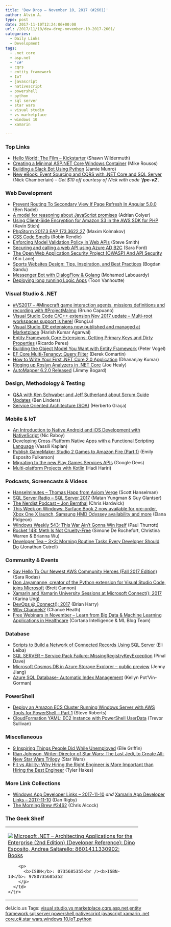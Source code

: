```yaml
---
title: 'Dew Drop – November 10, 2017 (#2601)'
author: Alvin A.
type: post
date: 2017-11-10T12:24:06+00:00
url: /2017/11/10/dew-drop-november-10-2017-2601/
categories:
  - Daily Links
  - Development
tags:
  - .net core
  - asp.net
  - 'c#'
  - cqrs
  - entity framework
  - IoT
  - javascript
  - nativescript
  - powershell
  - python
  - sql server
  - star wars
  - visual studio
  - vs marketplace
  - windows 10
  - xamarin

---
```

### <a name="top"></a>Top Links

  * <a href="https://wildermuth.com/2017/11/09/Hello-World-The-Film---Kickstarter" target="_blank">Hello World: The Film &#8211; Kickstarter</a> (Shawn Wildermuth)
  * <a href="https://blogs.msdn.microsoft.com/webdev/2017/11/09/creating-a-minimal-asp-net-core-windows-container/" target="_blank">Creating a Minimal ASP.NET Core Windows Container</a> (Mike Rousos)
  * <a href="https://code.tutsplus.com/articles/building-a-slack-bot-using-python--cms-29668" target="_blank">Building a Slack Bot Using Python</a> (Jamie Munro)
  * <a href="https://buildplease.com/products/fpc-v2/" target="_blank">New eBook: Event Sourcing and CQRS with .NET Core and SQL Server</a> (Nick Chamberlain) _&#8211; Get $10 off courtesy of Nick with code &#8216;**fpc-v2**&#8216;._



### <a name="web"></a>Web Development

  * <a href="https://www.bennadel.com/blog/3368-prevent-routing-to-secondary-view-if-page-refresh-in-angular-5-0-0.htm" target="_blank">Prevent Routing To Secondary View If Page Refresh In Angular 5.0.0</a> (Ben Nadel)
  * <a href="https://blog.acolyer.org/2017/11/10/a-model-for-reasoning-about-javascript-promises/" target="_blank">A model for reasoning about JavaScript promises</a> (Adrian Colyer)
  * <a href="http://feedproxy.google.com/~r/AwsDeveloperBlog/~3/5hhKsFuBl_4/" target="_blank">Using Client-Side Encryption for Amazon S3 in the AWS SDK for PHP</a> (Kevin Stich)
  * <a href="https://blog.jetbrains.com/phpstorm/2017/11/phpstorm-2017-3-eap-173-3622/" target="_blank">PhpStorm 2017.3 EAP 173.3622.27</a> (Maxim Kolmakov)
  * <a href="https://css-tricks.com/css-code-smells/" target="_blank">CSS Code Smells</a> (Robin Rendle)
  * <a href="https://ardalis.com/enforcing-model-validation-policy-in-web-apis" target="_blank">Enforcing Model Validation Policy in Web APIs</a> (Steve Smith)
  * <a href="https://saraford.net/2017/11/09/securing-and-calling-a-web-api-using-azure-ad-b2c/" target="_blank">Securing and calling a web API using Azure AD B2C</a> (Sara Ford)
  * <a href="http://apievangelist.com/2017/11/09/the-open-web-application-security-project-owasp-and-api-security/" target="_blank">The Open Web Application Security Project (OWASP) And API Security</a> (Kin Lane)
  * <a href="http://feedproxy.google.com/~r/boogiesbc/~3/DgLjX-46lHQ/" target="_blank">Sports Websites Design: Tips, Inspiration, and Best Practices</a> (Bogdan Sandu)
  * <a href="https://hackernoon.com/bot-in-messenger-with-dialogflow-golang-fcbe6bee1341?source=rss----3a8144eabfe3---4" target="_blank">Messenger Bot with DialogFlow & Golang</a> (Mohamed Labouardy)
  * <a href="https://www.codit.eu/blog/2017/11/09/deploying-long-running-logic-apps/" target="_blank">Deploying long running Logic Apps</a> (Toon Vanhoutte)



### <a name="dotnet"></a>Visual Studio & .NET

  * <a href="http://feedproxy.google.com/~r/elbruno/~3/8ol8Im738-c/" target="_blank">#VS2017 – #Minecraft game interaction agents, missions definitions and recording with #ProjectMalmo</a> (Bruno Capuano)
  * <a href="https://blogs.msdn.microsoft.com/vcblog/2017/11/09/visual-studio-code-cc-extension-nov-2017-update-multi-root-workspaces-support-is-here/" target="_blank">Visual Studio Code C/C++ extension Nov 2017 update – Multi-root workspaces support is here!</a> (RongLu)
  * <a href="https://blogs.msdn.microsoft.com/visualstudio/2017/11/09/visual-studio-ide-extensions-now-published-managed-at-marketplace/" target="_blank">Visual Studio IDE extensions now published and managed at Marketplace</a> (Harish Kumar Agarwal)
  * <a href="https://weblogs.asp.net/ricardoperes/entity-framework-core-extensions-getting-primary-keys-and-dirty-properties" target="_blank">Entity Framework Core Extensions: Getting Primary Keys and Dirty Properties</a> (Ricardo Peres)
  * <a href="https://visualstudiomagazine.com/articles/2017/10/01/entity-framework.aspx" target="_blank">Building the Object Model You Want with Entity Framework</a> (Peter Vogel)
  * <a href="https://codeopinion.com/ef-core-multi-tenancy-query-filter/" target="_blank">EF Core Multi-Tenancy: Query Filter</a> (Derek Comartin)
  * <a href="https://debugmode.net/2017/11/09/how-to-write-your-first-net-core-2-0-application/" target="_blank">How to Write Your First .NET Core 2.0 Application</a> (Dhananjay Kumar)
  * <a href="https://blogs.msdn.microsoft.com/devfish/2017/11/09/rigging-up-roslyn-analyzers-in-net-core/" target="_blank">Rigging up Roslyn Analyzers in .NET Core</a> (Joe Healy)
  * <a href="http://feedproxy.google.com/~r/GrabBagOfT/~3/KFAZtSRVDZI/" target="_blank">AutoMapper 6.2.0 Released</a> (Jimmy Bogard)



### <a name="design"></a>Design, Methodology & Testing

  * <a href="http://www.infoq.com/news/2017/11/scrum-guide-updates?utm_campaign=infoq_content&utm_source=infoq&utm_medium=feed&utm_term=global" target="_blank">Q&A with Ken Schwaber and Jeff Sutherland about Scrum Guide Updates</a> (Ben Linders)
  * <a href="https://herbertograca.com/2017/11/09/service-oriented-architecture-soa/" target="_blank">Service Oriented Architecture (SOA)</a> (Herberto Graça)



### <a name="mobile"></a>Mobile & IoT

  * <a href="http://www.code-magazine.com/Article.aspx?quickid=1711051" target="_blank">An Introduction to Native Android and iOS Development with NativeScript</a> (Nic Raboy)
  * <a href="http://www.code-magazine.com/Article.aspx?quickid=1711081" target="_blank">Developing Cross-Platform Native Apps with a Functional Scripting Language</a> (Vassili Kaplan)
  * <a href="https://developer.amazon.com/blogs/appstore/post/c70fb70f-bd42-41df-9813-b0b378ff2a7d/publish-gamemaker-studio-2-games-to-amazon-fire-part-1" target="_blank">Publish GameMaker Studio 2 Games to Amazon Fire (Part 1)</a> (Emily Esposito Fulkerson)
  * <a href="http://feedproxy.google.com/~r/GDBcode/~3/BIjal9Gbjo8/migrating-to-new-play-games-services.html" target="_blank">Migrating to the new Play Games Services APIs</a> (Google Devs)
  * <a href="http://hadihariri.com/2017/11/10/multiplatform-projects-with-kotlin/" target="_blank">Multi-platform Projects with Kotlin</a> (Hadi Hariri)



### <a name="podcasts"></a>Podcasts, Screencasts & Videos

  * <a href="http://www.hanselminutes.com/default.aspx?ShowID=18593" target="_blank">Hanselminutes &#8211; Thomas Happ from Axiom Verge</a> (Scott Hanselman)
  * <a href="http://www.sqlserverradio.com/sql-server-2017/" target="_blank">SQL Server Radio &#8211; SQL Server 2017</a> (Matan Yungman & Guy Glantser)
  * <a href="http://nerdist.nerdistind.libsynpro.com/jon-bernthal" target="_blank">The Nerdist Podcast &#8211; Jon Bernthal</a> (Chris Hardwick)
  * <a href="http://blogs.windows.com/windowsexperience/2017/11/09/week-windows-surface-book-2-now-available-pre-order-xbox-one-x-launch-samsung-hmd-odyssey-availability/?WT.mc_id=DX_MVP4025064" target="_blank">This Week on Windows: Surface Book 2 now available for pre-order, Xbox One X launch, Samsung HMD Odyssey availability and more</a> (Elana Pidgeon)
  * <a href="https://www.thurrott.com/podcasts/windows-weekly/143480/windows-weekly-543-war-aint-gonna-win" target="_blank">Windows Weekly 543: This War Ain’t Gonna Win Itself</a> (Paul Thurrott)
  * <a href="http://relay.fm/rocket/148" target="_blank">Rocket 148: Meth Is Not Cruelty-Free</a> (Simone De Rochefort, Christina Warren & Brianna Wu)
  * <a href="http://developertea.simplecast.fm/6d055ab5" target="_blank">Developer Tea &#8211; 3&#215;3: Morning Routine Tasks Every Developer Should Do</a> (Jonathan Cutrell)



### <a name="events"></a>Community & Events

  * <a href="http://feedproxy.google.com/~r/AmazonWebServicesBlog/~3/GM4HUEVMGBE/" target="_blank">Say Hello To Our Newest AWS Community Heroes (Fall 2017 Edition)</a> (Sara Rodas)
  * <a href="https://blogs.msdn.microsoft.com/pythonengineering/2017/11/09/don-jayamanne-joins-microsoft/" target="_blank">Don Jayamanne, creator of the Python extension for Visual Studio Code, joins Microsoft</a> (Brett Cannon)
  * <a href="https://blog.xamarin.com/xamarin-xamarin-university-sessions-microsoft-connect-2017/" target="_blank">Xamarin and Xamarin University Sessions at Microsoft Connect(); 2017</a> (Karina Ung)
  * <a href="https://blogs.msdn.microsoft.com/bharry/2017/11/09/devops-connect-2017/" target="_blank">DevOps @ Connect(); 2017</a> (Brian Harry)
  * <a href="https://stackoverflow.blog/2017/11/09/why-channels/" target="_blank">Why Channels?</a> (Chance Heath)
  * <a href="https://blogs.technet.microsoft.com/machinelearning/2017/11/09/free-microsoft-webinars-on-machine-learning-deep-learning-applications-in-healthcare/" target="_blank">Free Webinars in November – Learn from Big Data & Machine Learning Applications in Healthcare</a> (Cortana Intelligence & ML Blog Team)



### <a name="sql"></a>Database

  * <a href="http://feedproxy.google.com/~r/MSSQLTips-LatestSqlServerTips/~3/jPkzlNSVgdw/tip.asp" target="_blank">Scripts to Build a Network of Connected Records Using SQL Server</a> (Eli Leiba)
  * <a href="https://blog.sqlauthority.com/2017/11/10/sql-server-service-pack-failure-missingregistrykeyexception/" target="_blank">SQL SERVER – Service Pack Failure: MissingRegistryKeyException</a> (Pinal Dave)
  * <a href="https://azure.microsoft.com/blog/microsoft-cosmos-db-in-azure-storage-explorer/" target="_blank">Microsoft Cosmos DB in Azure Storage Explorer – public preview</a> (Jenny Jiang)
  * <a href="http://dbakevlar.com/2017/11/azure-sql-database-automatic-index-management/" target="_blank">Azure SQL Database- Automatic Index Management</a> (Kellyn Pot’Vin-Gorman)



### <a name="ps"></a>PowerShell

  * <a href="http://feedproxy.google.com/~r/AwsDeveloperBlog/~3/-w4Ygvnto2w/" target="_blank">Deploy an Amazon ECS Cluster Running Windows Server with AWS Tools for PowerShell – Part 1</a> (Steve Roberts)
  * <a href="https://trevorsullivan.net/2017/11/09/cloudformation-yaml-ec2-instance-powershell-userdata/" target="_blank">CloudFormation YAML: EC2 Instance with PowerShell UserData</a> (Trevor Sullivan)



### <a name="misc"></a>Miscellaneous

  * <a href="https://www.themuse.com/advice/9-inspiring-things-people-did-while-unemployed-that-have-nothing-to-do-with-job-searching?utm_content=1510232547&utm_medium=social-organic&utm_source=twitter" target="_blank">9 Inspiring Things People Did While Unemployed</a> (Elle Griffin)
  * <a href="http://www.starwars.com/news/rian-johnson-writer-director-of-star-wars-the-last-jedi-to-create-all-new-star-wars-trilogy" target="_blank">Rian Johnson, Writer-Director of Star Wars: The Last Jedi, to Create All-New Star Wars Trilogy</a> (Star Wars)
  * <a href="https://www.7pace.com/blog/fit-vs-ability-why-hiring-the-right-engineer-is-more-important-than-hiring-the-best-engineer" target="_blank">Fit vs Ability: Why Hiring the Right Engineer is More Important than Hiring the Best Engineer</a> (Tyler Hakes)



### <a name="links"></a>More Link Collections

  * <a href="https://www.windowsappdev.com/2017/11/windows-app-developer-links-2017-11-10/" target="_blank">Windows App Developer Links &#8211; 2017-11-10</a> _and_ <a href="https://www.allaboutxamarin.com/2017/11/xamarin-app-developer-links-2017-11-10/" target="_blank">Xamarin App Developer Links &#8211; 2017-11-10</a> (Dan Rigby)
  * <a href="http://feedproxy.google.com/~r/ReflectivePerspective/~3/QFlCO0c3EtE/" target="_blank">The Morning Brew #2462</a> (Chris Alcock)



### <a name="shelf"></a>The Geek Shelf

<div class="wlWriterEditableSmartContent" id="scid:7dc1bd33-94bd-46fd-a20b-0131235bcd47:28c7b522-bef6-47f6-a231-9e77e8636713" style="margin: 0px; padding: 0px; float: none; display: inline;">
  <table cellspacing="0" cellpadding="2" width="400" border="0" unselectable="on">
    <tr>
      <td valign="top" width="400">
        <p>
          <a title="Microsoft .NET - Architecting Applications for the Enterprise (2nd Edition) (Developer Reference): Dino Esposito, Andrea Saltarello: 8601411330902: Books" href="http://www.amazon.com/exec/obidos/ASIN/0735685355/amavin-20"><img data-recalc-dims="1" decoding="async" src="https://i0.wp.com/images-na.ssl-images-amazon.com/images/I/51KV3tfTW4L._AC_US218_.jpg?w=660&#038;ssl=1" border="0" align="left" style="float:left" />Microsoft .NET &#8211; Architecting Applications for the Enterprise (2nd Edition) (Developer Reference): Dino Esposito, Andrea Saltarello: 8601411330902: Books</a>
        </p>
        
        <p>
          <b>ISBN</b>: 0735685355<br /><b>ISBN-13</b>: 9780735685352
        </p>
      </td>
    </tr>
  </table>
</div>



<div class="wlWriterEditableSmartContent" id="scid:77ECF5F8-D252-44F5-B4EB-D463C5396A79:a2749ff0-1b8c-44ef-9465-75c33fa726ab" style="margin: 0px; padding: 0px; float: none; display: inline;">
  del.icio.us Tags: <a href="http://del.icio.us/popular/visual+studio" rel="tag">visual studio</a>,<a href="http://del.icio.us/popular/vs+marketplace" rel="tag">vs marketplace</a>,<a href="http://del.icio.us/popular/cqrs" rel="tag">cqrs</a>,<a href="http://del.icio.us/popular/asp.net" rel="tag">asp.net</a>,<a href="http://del.icio.us/popular/entity+framework" rel="tag">entity framework</a>,<a href="http://del.icio.us/popular/sql+server" rel="tag">sql server</a>,<a href="http://del.icio.us/popular/powershell" rel="tag">powershell</a>,<a href="http://del.icio.us/popular/nativescript" rel="tag">nativescript</a>,<a href="http://del.icio.us/popular/javascript" rel="tag">javascript</a>,<a href="http://del.icio.us/popular/xamarin" rel="tag">xamarin</a>,<a href="http://del.icio.us/popular/.net+core" rel="tag">.net core</a>,<a href="http://del.icio.us/popular/c%23" rel="tag">c#</a>,<a href="http://del.icio.us/popular/star+wars" rel="tag">star wars</a>,<a href="http://del.icio.us/popular/windows+10" rel="tag">windows 10</a>,<a href="http://del.icio.us/popular/IoT" rel="tag">IoT</a>,<a href="http://del.icio.us/popular/python" rel="tag">python</a>
</div>